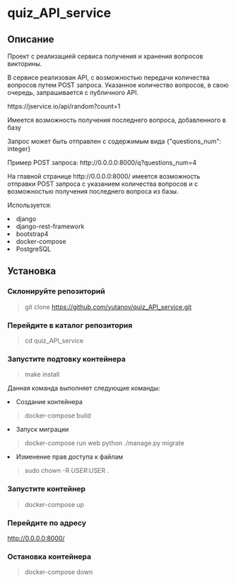 # quiz_API_service

<h2>Описание</h2>

<p>Проект с реализацией сервиса получения и хранения вопросов викторины.</p>
<p>В сервисе реализован API, с возможностью передачи количества вопросов путем POST запроса.
Указанное количество вопросов, в свою очередь, запрашивается с публичного API.</p>
<p> https://jservice.io/api/random?count=1</p>
<p>Имеется возможность получения последнего вопроса, добавленного в базу</p>
<p>Запрос может быть отправлен с содержимым вида {"questions_num": integer}</p>
<p>Пример POST запроса: http://0.0.0.0:8000/q?questions_num=4 </p>
<p>На главной странице http://0.0.0.0:8000/ имеется возможность отправки POST запроса с указанием количества вопросов 
  и с возможностью получения последнего вопроса из базы.</p>

<p>Используется:</p>
<li>django</li>
<li>django-rest-framework</li>
<li>bootstrap4</li>
<li>docker-compose</li>
<li>PostgreSQL</li>

<h2>Установка</h2>

<h3>Склонируйте репозиторий</h3>

> git clone https://github.com/yutanov/quiz_API_service.git

<h3>Перейдите в каталог репозитория</h3>

> cd quiz_API_service

<h3>Запустите подтовку контейнера</h3>

> make install

Данная команда выполняет следующие команды:

  <li>Создание контейнера</li>

  > docker-compose build

  <li>Запуск миграции</li>

  > docker-compose run web python ./manage.py migrate

  <li>Изменение прав доступа к файлам</li>

  > sudo chown -R $USER:$USER .


<h3>Запустите контейнер</h3>

> docker-compose up

<h3>Перейдите по адресу</h3>

http://0.0.0.0:8000/

<h3>Остановка контейнера</h3>

> docker-compose down
